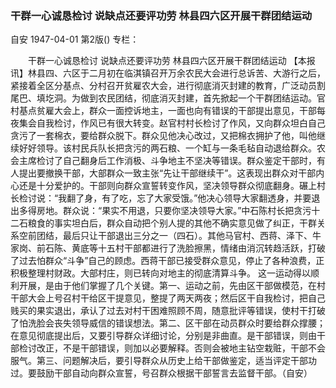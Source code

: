 ### 干群一心诚恳检讨  说缺点还要评功劳  林县四六区开展干群团结运动
自安
1947-04-01
第2版()
专栏：

　　干群一心诚恳检讨
    说缺点还要评功劳
    林县四六区开展干群团结运动
    【本报讯】林县四、六区于二月初在临淇镇召开万余农民大会进行总诉苦、大游行之后，紧接着全区分基点、分村召开贫雇农大会，进行彻底消灭封建的教育，广泛动员割尾巴、填圪洞。为做到农民团结，彻底消灭封建，首先掀起一个干群团结运动。官村基点贫雇大会上，群众一面控诉地主，一面也向有错误的干部提出意见，干部每夜集会自我检讨，作风已有很大转变。赵官村村长检讨了作风，又向群众坦白自己贪污了一套棉衣，要给群众脱下。群众见他决心改过，又把棉衣拥护了他，叫他继续好好领导。该村民兵队长把贪污的两石粮、一个缸与一条毛毡自动退给群众。农会主席检讨了自己翻身后工作消极、斗争地主不坚决等错误。群众鉴定干部时，有人提出要撤换干部，大部群众一致主张“先让干部继续干”。这表现出群众对干部内心还是十分爱护的。干部则向群众宣誓转变作风，坚决领导群众彻底翻身。碾上村长检讨说：“我翻了身，有了吃，忘了大家受饿。”他决心领导大家翻透身，并要退出多得房地。群众说：“果实不用退，只要你坚决领导大家。”中石陈村长把贪污十二石粮食的事实坦白后，群众自动把个别人提的其他不确实意见做了纠正，干群关系空前团结，最后只让干部退出三分之一（四石）。其他马官村、西蒋、泽下、牛家岗、前石陈、黄底等十五村干部都进行了洗脸擦黑，情绪由消沉转趋活跃，打破了过去怕群众“斗争”自己的顾虑。西蒋干部已接受群众意见，停止了各种浪费，正积极整理村财政。大部村庄，则已转向对地主的彻底清算斗争。
    这一运动得以顺利开展，是由于他们掌握了几个关键。第一、运动之前，先由区干部做模范，在村干部大会上号召村干给区干提意见，整提了两天两夜；然后区干自我检讨，把自己贱买的果实退出，承认了过去对村干困难照顾不周，随意批评等错误，使村干打破了怕洗脸会丧失领导威信的错误想法。第二、区干部在动员群众时要给群众撑腰；在意见彻底提出后，又要引导群众详细讨论，分别是非曲直。是干部错误，则由干部检讨改正，不是干部错误，则加以必要解释。否则会被地主钻空栽赃，干部不会服气。第三、问题解决后，要引导群众从历史上给干部做鉴定，适当评定干部功过。要鼓励干部自动向群众宣誓，号召群众根据干部誓言去监督干部。（自安）
